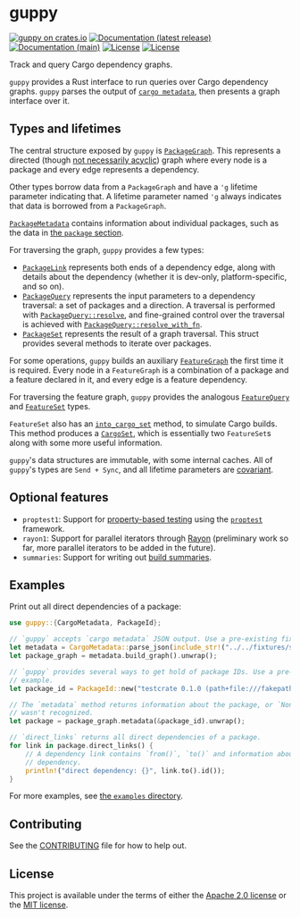 # guppy

[![guppy on crates.io](https://img.shields.io/crates/v/guppy)](https://crates.io/crates/guppy) [![Documentation (latest release)](https://docs.rs/guppy/badge.svg)](https://docs.rs/guppy/) [![Documentation (main)](https://img.shields.io/badge/docs-main-brightgreen)](https://facebookincubator.github.io/cargo-guppy/rustdoc/guppy/) [![License](https://img.shields.io/badge/license-Apache-green.svg)](../LICENSE-APACHE) [![License](https://img.shields.io/badge/license-MIT-green.svg)](../LICENSE-MIT)

Track and query Cargo dependency graphs.

`guppy` provides a Rust interface to run queries over Cargo dependency graphs. `guppy` parses
the output of  [`cargo metadata`](https://doc.rust-lang.org/cargo/commands/cargo-metadata.html),
then presents a graph interface over it.

## Types and lifetimes

The central structure exposed by `guppy` is [`PackageGraph`](crate::graph::PackageGraph). This
represents a directed (though [not necessarily acyclic](crate::graph::Cycles)) graph where every
node is a package and every edge represents a dependency.

Other types borrow data from a `PackageGraph` and have a `'g` lifetime parameter indicating
that. A lifetime parameter named `'g` always indicates that data is borrowed from a
`PackageGraph`.

[`PackageMetadata`](crate::graph::PackageMetadata) contains information about individual
packages, such as the data in
[the `package` section](https://doc.rust-lang.org/cargo/reference/manifest.html#the-package-section).

For traversing the graph, `guppy` provides a few types:
* [`PackageLink`](crate::graph::PackageLink) represents both ends of a dependency edge, along
  with details about the dependency (whether it is dev-only, platform-specific, and so on).
* [`PackageQuery`](crate::graph::PackageQuery) represents the input parameters to a dependency
  traversal: a set of packages and a direction. A traversal is performed with
  [`PackageQuery::resolve`](crate::graph::PackageQuery::resolve), and fine-grained control over
  the traversal is achieved with
  [`PackageQuery::resolve_with_fn`](crate::graph::PackageQuery::resolve_with_fn).
* [`PackageSet`](crate::graph::PackageSet) represents the result of a graph traversal. This
  struct provides several methods to iterate over packages.

For some operations, `guppy` builds an auxiliary [`FeatureGraph`](crate::graph::feature::FeatureGraph)
the first time it is required. Every node in a `FeatureGraph` is a combination of a package and
a feature declared in it, and every edge is a feature dependency.

For traversing the feature graph, `guppy` provides the analogous [`FeatureQuery`](crate::graph::feature::FeatureQuery) and
[`FeatureSet`](crate::graph::feature::FeatureSet) types.

`FeatureSet` also has an [`into_cargo_set`](crate::graph::feature::FeatureSet::into_cargo_set)
method, to simulate Cargo builds. This method produces a [`CargoSet`](crate::graph::cargo::CargoSet),
which is essentially two `FeatureSet`s along with some more useful information.

`guppy`'s data structures are immutable, with some internal caches. All of `guppy`'s types are
`Send + Sync`, and all lifetime parameters are [covariant](https://github.com/sunshowers/lifetime-variance-example/).

## Optional features

* `proptest1`: Support for [property-based testing](https://jessitron.com/2013/04/25/property-based-testing-what-is-it/)
  using the [`proptest`](https://altsysrq.github.io/proptest-book/intro.html) framework.
* `rayon1`: Support for parallel iterators through [Rayon](docs.rs/rayon/1) (preliminary work
  so far, more parallel iterators to be added in the future).
* `summaries`: Support for writing out [build summaries](https://github.com/facebookincubator/cargo-guppy/tree/main/guppy-summaries).

## Examples

Print out all direct dependencies of a package:

```rust
use guppy::{CargoMetadata, PackageId};

// `guppy` accepts `cargo metadata` JSON output. Use a pre-existing fixture for these examples.
let metadata = CargoMetadata::parse_json(include_str!("../../fixtures/small/metadata1.json")).unwrap();
let package_graph = metadata.build_graph().unwrap();

// `guppy` provides several ways to get hold of package IDs. Use a pre-defined one for this
// example.
let package_id = PackageId::new("testcrate 0.1.0 (path+file:///fakepath/testcrate)");

// The `metadata` method returns information about the package, or `None` if the package ID
// wasn't recognized.
let package = package_graph.metadata(&package_id).unwrap();

// `direct_links` returns all direct dependencies of a package.
for link in package.direct_links() {
    // A dependency link contains `from()`, `to()` and information about the specifics of the
    // dependency.
    println!("direct dependency: {}", link.to().id());
}
```

For more examples, see
[the `examples` directory](https://github.com/facebookincubator/cargo-guppy/tree/main/guppy/examples).

## Contributing

See the [CONTRIBUTING](../CONTRIBUTING.md) file for how to help out.

## License

This project is available under the terms of either the [Apache 2.0 license](../LICENSE-APACHE) or the [MIT
license](../LICENSE-MIT).

<!--
README.md is generated from README.tpl by cargo readme. To regenerate:

cargo install cargo-readme
cargo readme > README.md
-->
